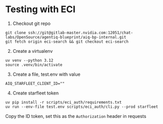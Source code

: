# Testing with ECI 

1. Checkout git repo 

```
git clone ssh://git@gitlab-master.nvidia.com:12051/chat-labs/OpenSource/agentiq-blueprint/aiq-bp-internal.git
git fetch origin eci-search && git checkout eci-search
```

2. Create a virtualenv 

```
uv venv --python 3.12
source .venv/bin/activate
```

3. Create a file, test.env with value

```
AIQ_STARFLEET_CLIENT_ID=""
```

4. Create starfleet token

```
uv pip install -r scripts/eci_auth/requirements.txt
uv run --env-file test.env scripts/eci_auth/cli.py --prod starfleet
```

Copy the ID token, set this as the `Authorization` header in requests